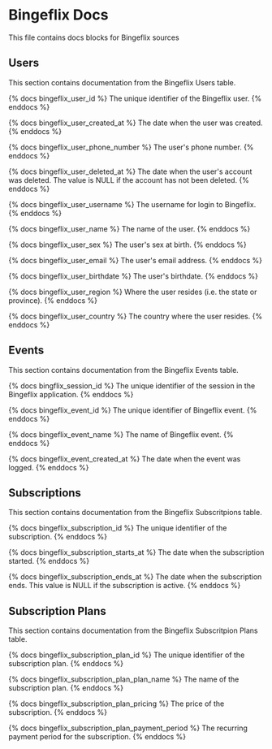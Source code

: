 # Bingeflix Docs
This file contains docs blocks for Bingeflix sources

## Users
This section contains documentation from the Bingeflix Users table.

{% docs bingeflix_user_id %}
The unique identifier of the Bingeflix user.
{% enddocs %}

{% docs bingeflix_user_created_at %}
The date when the user was created.
{% enddocs %}

{% docs bingeflix_user_phone_number %}
The user's phone number.
{% enddocs %}

{% docs bingeflix_user_deleted_at %}
The date when the user's account was deleted. The value is NULL if the account has not been deleted.
{% enddocs %}

{% docs bingeflix_user_username %}
The username for login to Bingeflix.
{% enddocs %}

{% docs bingeflix_user_name %}
The name of the user.
{% enddocs %}

{% docs bingeflix_user_sex %}
The user's sex at birth.
{% enddocs %}

{% docs bingeflix_user_email %}
The user's email address.
{% enddocs %}

{% docs bingeflix_user_birthdate %}
The user's birthdate.
{% enddocs %}

{% docs bingeflix_user_region %}
Where the user resides (i.e. the state or province).
{% enddocs %}

{% docs bingeflix_user_country %}
The country where the user resides.
{% enddocs %}

## Events
This section contains documentation from the Bingeflix Events table.

{% docs bingflix_session_id %}
The unique identifier of the session in the Bingeflix application.
{% enddocs %}

{% docs bingeflix_event_id %}
The unique identifier of Bingeflix event.
{% enddocs %}

{% docs bingeflix_event_name %}
The name of Bingeflix event.
{% enddocs %}

{% docs bingeflix_event_created_at %}
The date when the event was logged.
{% enddocs %}

## Subscriptions
This section contains documentation from the Bingeflix Subscritpions table.

{% docs bingeflix_subscription_id %}
The unique identifier of the subscription.
{% enddocs %}

{% docs bingeflix_subscription_starts_at %}
The date when the subscription started.
{% enddocs %}

{% docs bingeflix_subscription_ends_at %}
The date when the subscription ends. This value is NULL if the subscription is active.
{% enddocs %}

## Subscription Plans
This section contains documentation from the Bingeflix Subscritpion Plans table.

{% docs bingeflix_subscription_plan_id %}
The unique identifier of the subscription plan.
{% enddocs %}

{% docs bingeflix_subscription_plan_plan_name %}
The name of the subscription plan.
{% enddocs %}

{% docs bingeflix_subscription_plan_pricing %}
The price of the subscription.
{% enddocs %}

{% docs bingeflix_subscription_plan_payment_period %}
The recurring payment period for the subscription.
{% enddocs %}